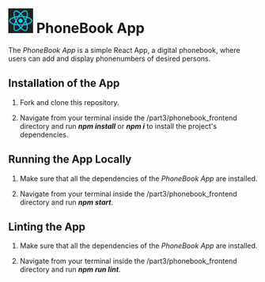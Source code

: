 <h1>
<img src="https://raw.githubusercontent.com/katerina-tziala/fullstackopen2019/master/documentation_images/react_logo.png" alt="react logo" width="50" height="50">
PhoneBook App<br/>
</h1>

The *PhoneBook App* is a simple React App, a digital phonebook, where users can add and display phonenumbers of desired persons.


## Installation of the App

1. Fork and clone this repository.

2. Navigate from your terminal inside the /part3/phonebook_frontend directory and run ***npm install*** or ***npm i*** to install the project's dependencies.


## Running the App Locally
1. Make sure that all the dependencies of the *PhoneBook App* are installed.

2. Navigate from your terminal inside the /part3/phonebook_frontend directory and run ***npm start***.


## Linting the App

1. Make sure that all the dependencies of the *PhoneBook App* are installed.

2. Navigate from your terminal inside the /part3/phonebook_frontend directory and run ***npm run lint***.

